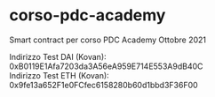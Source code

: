 # corso-pdc-academy
Smart contract per corso PDC Academy Ottobre 2021

Indirizzo Test DAI (Kovan): 0xB0119E1Afa7203da3A56eA959E714E553A9dB40C  
Indirizzo Test ETH (Kovan): 0x9fe13a652F1e0FCfec6158280b60d1bbd3F36F00
